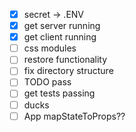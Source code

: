 - [x] secret -> .ENV
- [x] get server running
- [x] get client running
- [ ] css modules
- [ ] restore functionality
- [ ] fix directory structure
- [ ] TODO pass
- [ ] get tests passing
- [ ] ducks
- [ ] App mapStateToProps??
